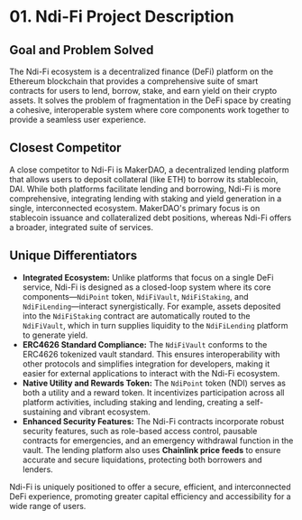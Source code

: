 # 01. Ndi-Fi Project Description

## **Goal and Problem Solved**

The Ndi-Fi ecosystem is a decentralized finance (DeFi) platform on the Ethereum blockchain that provides a comprehensive suite of smart contracts for users to lend, borrow, stake, and earn yield on their crypto assets. It solves the problem of fragmentation in the DeFi space by creating a cohesive, interoperable system where core components work together to provide a seamless user experience.

## **Closest Competitor**

A close competitor to Ndi-Fi is MakerDAO, a decentralized lending platform that allows users to deposit collateral (like ETH) to borrow its stablecoin, DAI. While both platforms facilitate lending and borrowing, Ndi-Fi is more comprehensive, integrating lending with staking and yield generation in a single, interconnected ecosystem. MakerDAO's primary focus is on stablecoin issuance and collateralized debt positions, whereas Ndi-Fi offers a broader, integrated suite of services.

## **Unique Differentiators**

* **Integrated Ecosystem:** Unlike platforms that focus on a single DeFi service, Ndi-Fi is designed as a closed-loop system where its core components—`NdiPoint` token, `NdiFiVault`, `NdiFiStaking`, and `NdiFiLending`—interact synergistically. For example, assets deposited into the `NdiFiStaking` contract are automatically routed to the `NdiFiVault`, which in turn supplies liquidity to the `NdiFiLending` platform to generate yield.
* **ERC4626 Standard Compliance:** The `NdiFiVault` conforms to the ERC4626 tokenized vault standard. This ensures interoperability with other protocols and simplifies integration for developers, making it easier for external applications to interact with the Ndi-Fi ecosystem.
* **Native Utility and Rewards Token:** The `NdiPoint` token (NDI) serves as both a utility and a reward token. It incentivizes participation across all platform activities, including staking and lending, creating a self-sustaining and vibrant ecosystem.
* **Enhanced Security Features:** The Ndi-Fi contracts incorporate robust security features, such as role-based access control, pausable contracts for emergencies, and an emergency withdrawal function in the vault. The lending platform also uses **Chainlink price feeds** to ensure accurate and secure liquidations, protecting both borrowers and lenders.

Ndi-Fi is uniquely positioned to offer a secure, efficient, and interconnected DeFi experience, promoting greater capital efficiency and accessibility for a wide range of users.
